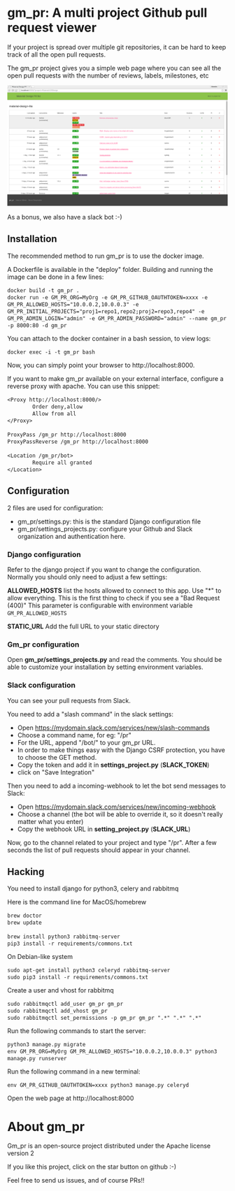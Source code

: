 # gm_pr: A multi project Github pull request viewer


If your project is spread over multiple git repositories, it can be hard to
keep track of all the open pull requests.

The gm_pr project gives you a simple web page where you can see all the open
pull requests with the number of reviews, labels, milestones, etc

![screenshot](screenshot.png)

As a bonus, we also have a slack bot :-)

## Installation

The recommended method to run gm_pr is to use the docker image.

A Dockerfile is available in the "deploy" folder. Building and running the image
can be done in a few lines:

```
docker build -t gm_pr .
docker run -e GM_PR_ORG=MyOrg -e GM_PR_GITHUB_OAUTHTOKEN=xxxx -e GM_PR_ALLOWED_HOSTS="10.0.0.2,10.0.0.3" -e GM_PR_INITIAL_PROJECTS="proj1=repo1,repo2;proj2=repo3,repo4" -e GM_PR_ADMIN_LOGIN="admin" -e GM_PR_ADMIN_PASSWORD="admin" --name gm_pr -p 8000:80 -d gm_pr
```

You can attach to the docker container in a bash session, to view logs:
```
docker exec -i -t gm_pr bash
```

Now, you can simply point your browser to http://localhost:8000.

If you want to make gm_pr available on your external interface, configure a
reverse proxy with apache. You can use this snippet:

```
<Proxy http://localhost:8000/>
        Order deny,allow
        Allow from all
</Proxy>

ProxyPass /gm_pr http://localhost:8000
ProxyPassReverse /gm_pr http://localhost:8000

<Location /gm_pr/bot>
        Require all granted
</Location>
```

## Configuration

2 files are used for configuration:

 * gm_pr/settings.py: this is the standard Django configuration file
 * gm_pr/settings_projects.py: configure your Github and Slack organization and authentication here.

### Django configuration

Refer to the django project if you want to change the configuration.
Normally you should only need to adjust a few settings:

**ALLOWED_HOSTS** list the hosts allowed to connect to this app.
Use "*" to allow everything.
This is the first thing to check if you see a "Bad Request (400)"
This parameter is configurable with environment variable `GM_PR_ALLOWED_HOSTS`

**STATIC_URL** Add the full URL to your static directory

### Gm_pr configuration

Open **gm_pr/settings_projects.py** and read the comments. You should be able
to customize your installation by setting environment variables.

### Slack configuration

You can see your pull requests from Slack.

You need to add a "slash command" in the slack settings:

 * Open https://mydomain.slack.com/services/new/slash-commands
 * Choose a command name, for eg: "/pr"
 * For the URL, append "/bot/" to your gm_pr URL.
 * In order to make things easy with the Django CSRF protection, you have to
 choose the GET method.
 * Copy the token and add it in **settings_project.py** (**SLACK_TOKEN**)
 * click on "Save Integration"

Then you need to add a incoming-webhook to let the bot send messages to Slack:

 * Open https://mydomain.slack.com/services/new/incoming-webhook
 * Choose a channel (the bot will be able to override it, so it doesn't really
 matter what you enter)
 * Copy the webhook URL in **setting_project.py** (**SLACK_URL**)

Now, go to the channel related to your project and type "/pr". After a
few seconds the list of pull requests should appear in your channel.

## Hacking

You need to install django for python3, celery and rabbitmq

Here is the command line for MacOS/homebrew

```
brew doctor
brew update

brew install python3 rabbitmq-server
pip3 install -r requirements/commons.txt
```

On Debian-like system

```
sudo apt-get install python3 celeryd rabbitmq-server
sudo pip3 install -r requirements/commons.txt
```

Create a user and vhost for rabbitmq

```
sudo rabbitmqctl add_user gm_pr gm_pr
sudo rabbitmqctl add_vhost gm_pr
sudo rabbitmqctl set_permissions -p gm_pr gm_pr ".*" ".*" ".*"

```

Run the following commands to start the server:
```
python3 manage.py migrate
env GM_PR_ORG=MyOrg GM_PR_ALLOWED_HOSTS="10.0.0.2,10.0.0.3" python3 manage.py runserver
```

Run the following command in a new terminal:
```
env GM_PR_GITHUB_OAUTHTOKEN=xxxx python3 manage.py celeryd
```

Open the web page at http://localhost:8000

# About gm_pr

Gm_pr is an open-source project distributed under the Apache license
version 2

If you like this project, click on the star button on github  :-)

Feel free to send us issues, and of course PRs!!
